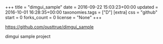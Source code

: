 +++
title = "dimgui_sample"
date = 2016-09-22 15:03:23+00:00
updated = 2016-10-01 16:28:35+00:00
taxonomies.tags = ["D"]
[extra]
css = "github"
start = 0
forks_count = 0
license = "None"
+++

<https://github.com/ousttrue/dimgui_sample>

dimgui sample project

